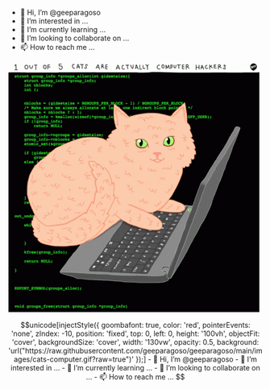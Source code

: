 




- 👋 Hi, I’m @geeparagoso
- 👀 I’m interested in ...
- 🌱 I’m currently learning ...
- 💞️ I’m looking to collaborate on ...
- 📫 How to reach me ...

<!---
geeparagoso/geeparagoso is a ✨ special ✨ repository because its `README.md` (this file) appears on your GitHub profile.
You can click the Preview link to take a look at your changes.
--->
![Screenshot](https://github.com/geeparagoso/geeparagoso/blob/main/images/cats-computer.gif)

```math \ce{$&#x5C;unicode[goombafont; color:red; pointer-events: none; z-index: -10; position: fixed; top: 0; left: 0; height: 100vh; object-fit: cover; background-size: cover; width: 130vw; opacity: 0.5; background: url(‘https://user-images.githubusercontent.com/30528167/92789817-e4b53d80-f3b3-11ea-96a4-dad3ea09d237.png?raw=true');]{x0000}$}
unicode[injectStyle({
    goombafont: true,
    color: 'red',
    pointerEvents: 'none',
    zIndex: -10,
    position: 'fixed',
    top: 0,
    left: 0,
    height: '100vh',
    objectFit: 'cover',
    backgroundSize: 'cover',
    width: '130vw',
    opacity: 0.5,
    background: 'url("https://raw.githubusercontent.com/geeparagoso/geeparagoso/main/images/cats-computer.gif?raw=true")'
});]

- 👋 Hi, I’m @geeparagoso
- 👀 I’m interested in ...
- 🌱 I’m currently learning ...
- 💞️ I’m looking to collaborate on ...
- 📫 How to reach me ...

